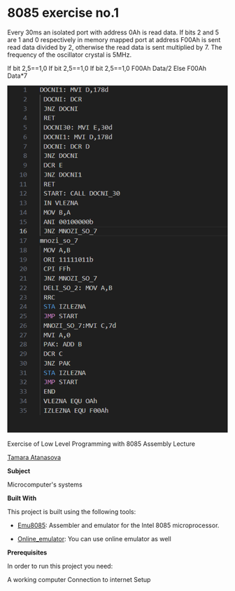 # 8085 exercise no.1

Every 30ms an isolated port with address 0Ah is read
data. If bits 2 and 5 are 1 and 0 respectively in memory
mapped port at address F00Ah is sent read
data divided by 2, otherwise the read data is sent
multiplied by 7. The frequency of the oscillator crystal is
5MHz.

 If bit 2,5==1,0 If bit 2,5==1,0 If bit 2,5==1,0
 F00Ah Data/2
 Else
 F00Ah Data*7 

![Screenshot (1)](https://github.com/tamaraatanasova/8085-Zadaca1/blob/main/image1.png)

Exercise of Low Level Programming with 8085 Assembly Lecture



[Tamara Atanasova ](https://github.com/tamaraatanasova)



**Subject**

Microcomputer's systems

**Built With**

This project is built using the following tools:

- [Emu8085](https://8085-emulator.soft112.com/download.html): Assembler and emulator for the Intel 8085 microprocessor.

- [Online_emulator](https://www.sim8085.com/): You can use online emulator as well

**Prerequisites**

In order to run this project you need:

A working computer
Connection to internet
Setup







